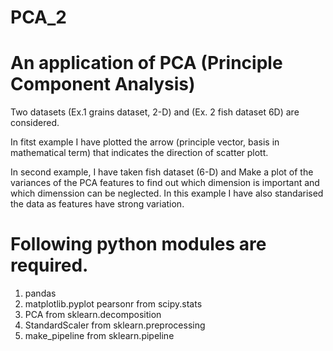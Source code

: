 # PCA_2

# An application of PCA (Principle Component Analysis)

Two datasets (Ex.1 grains dataset, 2-D) and (Ex. 2 fish dataset 6D) are considered.

In fitst example I have plotted the arrow (principle vector, basis in mathematical term) that indicates the direction of scatter plott.

In second example, I have taken fish dataset (6-D) and Make a plot of the variances of the PCA features to find out which dimension is 
important and which dimenssion can be neglected. In this example I have also standarised the data as features have strong variation.

# Following python modules are required.

1. pandas
2. matplotlib.pyplot
pearsonr from scipy.stats
3. PCA from sklearn.decomposition
4. StandardScaler from sklearn.preprocessing 
5. make_pipeline from sklearn.pipeline  
